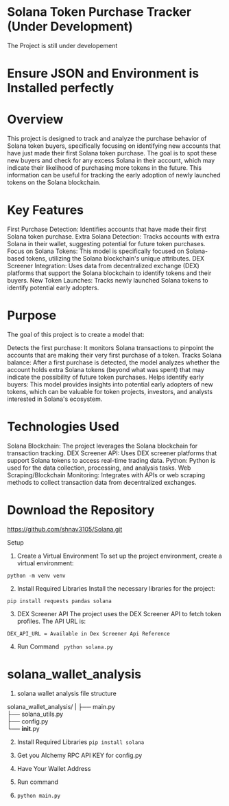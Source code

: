 # Solana Token Purchase Tracker (Under Development)
The Project is still under developement 
# Ensure JSON and Environment is Installed perfectly 

# Overview
This project is designed to track and analyze the purchase behavior of Solana token buyers, specifically focusing on identifying new accounts that have just made their first Solana token purchase. The goal is to spot these new buyers and check for any excess Solana in their account, which may indicate their likelihood of purchasing more tokens in the future. This information can be useful for tracking the early adoption of newly launched tokens on the Solana blockchain.

# Key Features
First Purchase Detection: Identifies accounts that have made their first Solana token purchase.
Extra Solana Detection: Tracks accounts with extra Solana in their wallet, suggesting potential for future token purchases.
Focus on Solana Tokens: This model is specifically focused on Solana-based tokens, utilizing the Solana blockchain's unique attributes.
DEX Screener Integration: Uses data from decentralized exchange (DEX) platforms that support the Solana blockchain to identify tokens and their buyers.
New Token Launches: Tracks newly launched Solana tokens to identify potential early adopters.

# Purpose
The goal of this project is to create a model that:

Detects the first purchase: It monitors Solana transactions to pinpoint the accounts that are making their very first purchase of a token.
Tracks Solana balance: After a first purchase is detected, the model analyzes whether the account holds extra Solana tokens (beyond what was spent) that may indicate the possibility of future token purchases.
Helps identify early buyers: This model provides insights into potential early adopters of new tokens, which can be valuable for token projects, investors, and analysts interested in Solana's ecosystem.

# Technologies Used
Solana Blockchain: The project leverages the Solana blockchain for transaction tracking.
DEX Screener API: Uses DEX screener platforms that support Solana tokens to access real-time trading data.
Python: Python is used for the data collection, processing, and analysis tasks.
Web Scraping/Blockchain Monitoring: Integrates with APIs or web scraping methods to collect transaction data from decentralized exchanges.


# Download the Repository  
https://github.com/shnav3105/Solana.git

Setup
1. Create a Virtual Environment
To set up the project environment, create a virtual environment:

`python -m venv venv`


2. Install Required Libraries
Install the necessary libraries for the project:

`pip install requests pandas solana`


3. DEX Screener API
The project uses the DEX Screener API to fetch token profiles. The API URL is:

`DEX_API_URL = Available in Dex Screener Api Reference`


4. Run Command
` python solana.py`


# solana_wallet_analysis
1. solana wallet analysis file structure
   
solana_wallet_analysis/
|
├── main.py          
├── solana_utils.py  
├── config.py        
└── __init__.py       

2. Install Required Libraries
   `pip install solana`
   
3. Get you Alchemy RPC API KEY for config.py
4. Have Your Wallet Address
5. Run command
6. `python main.py`

